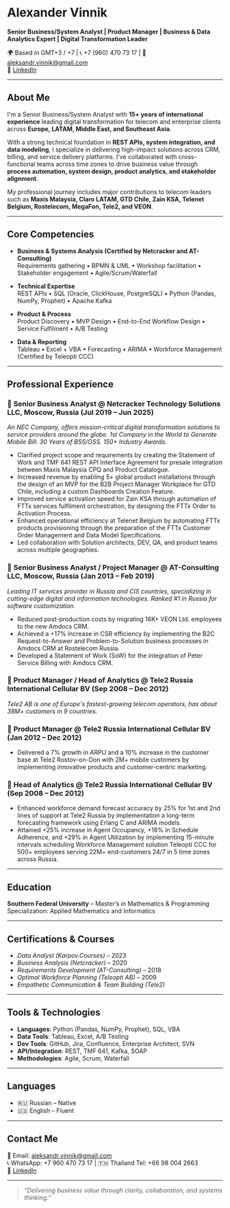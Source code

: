 # Alexander Vinnik

**Senior Business/System Analyst | Product Manager | Business & Data Analytics Expert | Digital Transformation Leader**

🌍 Based in GMT+3 / +7 | 📞 +7 (960) 470 73 17 | 📩 aleksandr.vinnik@gmail.com  
🔗 [LinkedIn](https://linkedin.com/in/alexander-vinnik-iv)

---

## About Me

I'm a Senior Business/System Analyst with **15+ years of international experience** leading digital transformation for telecom and enterprise clients across **Europe, LATAM, Middle East, and Southeast Asia**.

With a strong technical foundation in **REST APIs, system integration, and data modeling**, I specialize in delivering high-impact solutions across CRM, billing, and service delivery platforms. I've collaborated with cross-functional teams across time zones to drive business value through **process automation, system design, product analytics, and stakeholder alignment**.

My professional journey includes major contributions to telecom leaders such as **Maxis Malaysia, Claro LATAM, GTD Chile, Zain KSA, Telenet Belgium, Rostelecom, MegaFon, Tele2, and VEON**.

---

## Core Competencies

- **Business & Systems Analysis (Certified by Netcracker and AT-Consulting)**  
  Requirements gathering • BPMN & UML • Workshop facilitation • Stakeholder engagement • Agile/Scrum/Waterfall

- **Technical Expertise**  
  REST APIs • SQL (Oracle, ClickHouse, PostgreSQL) • Python (Pandas, NumPy, Prophet) • Apache Kafka

- **Product & Process**  
  Product Discovery • MVP Design • End-to-End Workflow Design • Service Fulfilment • A/B Testing

- **Data & Reporting**  
  Tableau • Excel + VBA • Forecasting • ARIMA • Workforce Management (Certified by Teleopti CCC)

---

## Professional Experience

### 🔹 **Senior Business Analyst** @ Netcracker Technology Solutions LLC, Moscow, Russia (Jul 2019 – Jun 2025)  
*An NEC Company, offers mission-critical digital transformation solutions to service providers around the globe. 1st Company in the World to Generate Mobile Bill. 30 Years of BSS/OSS. 150+ Industry Awards.*

- Clarified project scope and requirements by creating the Statement of Work and TMF 641 REST API Interface Agreement for presale integration between Maxis Malaysia CPQ and Product Catalogue.  
- Increased revenue by enabling 5+ global product installations through the design of an MVP for the B2B Project Manager Workplace for GTD Chile, including a custom Dashboards Creation Feature.  
- Improved service activation speed for Zain KSA through automation of FTTx services fulfilment orchestration, by designing the FTTx Order to Activation Process.  
- Enhanced operational efficiency at Telenet Belgium by automating FTTx products provisioning through the preparation of the FTTx Customer Order Management and Data Model Specifications.  
- Led collaboration with Solution architects, DEV, QA, and product teams across multiple geographies.  

### 🔹 **Senior Business Analyst / Project Manager** @ AT-Consulting LLC, Moscow, Russia (Jan 2013 – Feb 2019)  
*Leading IT services provider in Russia and CIS countries, specializing in cutting-edge digital and information technologies. Ranked #1 in Russia for software customization.*

- Reduced post-production costs by migrating 16K+ VEON Ltd. employees to the new Amdocs CRM.  
- Achieved a +17% increase in CSR efficiency by implementing the B2C Request-to-Answer and Problem-to-Solution business processes in Amdocs CRM at Rostelecom Russia.  
- Developed a Statement of Work (SoW) for the integration of Peter Service Billing with Amdocs CRM.  

### 🔹 **Product Manager / Head of Analytics** @ Tele2 Russia International Cellular BV (Sep 2008 – Dec 2012)  
*Tele2 AB is one of Europe's fastest-growing telecom operators, has about 38M+ customers in 9 countries.*

### 🔹 **Product Manager** @ Tele2 Russia International Cellular BV (Jan 2012 – Dec 2012)

- Delivered a 7% growth in ARPU and a 10% increase in the customer base at Tele2 Rostov-on-Don with 2M+ mobile customers by implementing innovative products and customer-centric marketing.  

### 🔹 **Head of Analytics** @ Tele2 Russia International Cellular BV (Sep 2008 – Dec 2012)

- Enhanced workforce demand forecast accuracy by 25% for 1st and 2nd lines of support at Tele2 Russia by implementation a long-term forecasting framework using Erlang C and ARIMA models.  
- Attained +25% increase in Agent Occupancy, +18% in Schedule Adherence, and +29% in Agent Utilization by implementing 15-minute intervals scheduling Workforce Management solution Teleopti CCC for 500+ employees serving 22M+ end-customers 24/7 in 5 time zones across Russia.  

---

## Education

**Southern Federal University** – Master’s in Mathematics & Programming  
Specialization: Applied Mathematics and Informatics

---

## Certifications & Courses

-  *Data Analyst (Karpov.Courses)* – 2023  
-  *Business Analysis (Netcracker)* – 2020  
-  *Requirements Development (AT-Consulting)* – 2018  
-  *Optimal Workforce Planning (Teleopti AB)* – 2009  
-  *Empathetic Communication & Team Building (Tele2)*

---

## Tools & Technologies

- **Languages**: Python (Pandas, NumPy, Prophet), SQL, VBA  
- **Data Tools**: Tableau, Excel, A/B Testing  
- **Dev Tools**: GitHub, Jira, Confluence, Enterprise Architect, SVN  
- **API/Integration**: REST, TMF 641, Kafka, SOAP  
- **Methodologies**: Agile, Scrum, Waterfall

---

## Languages

- 🇷🇺 Russian – Native  
- 🇺🇸 English – Fluent

---

## Contact Me

📩 Email: [aleksandr.vinnik@gmail.com](mailto:aleksandr.vinnik@gmail.com)  
📞 WhatsApp: +7 960 470 73 17 | 🇹🇭 Thailand Tel: +66 98 004 2663  
🔗 [LinkedIn](https://linkedin.com/in/alexander-vinnik-iv)

---

> _“Delivering business value through clarity, collaboration, and systems thinking.”_
